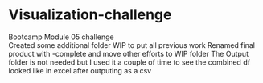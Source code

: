 # Visualization-challenge
Bootcamp Module 05 challenge  
Created some additional folder WIP to put all previous work
Renamed final product with -complete and move other efforts to WIP folder
The Output folder is not needed but I used it a couple of time to see the combined df looked like in excel after 
outputing as a csv


